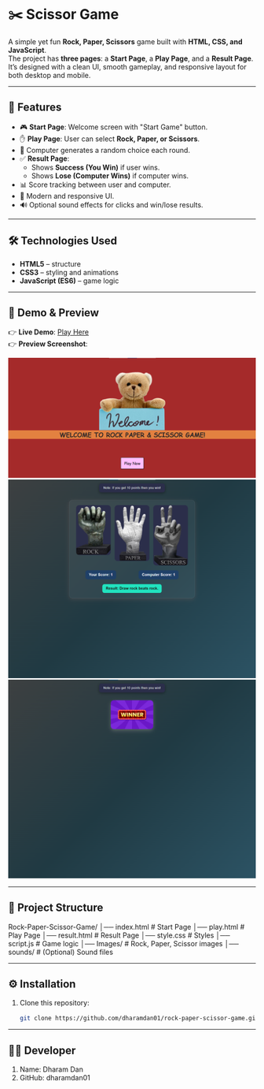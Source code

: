# ✂️ Scissor Game

A simple yet fun **Rock, Paper, Scissors** game built with **HTML, CSS, and JavaScript**.  
The project has **three pages**: a **Start Page**, a **Play Page**, and a **Result Page**.  
It’s designed with a clean UI, smooth gameplay, and responsive layout for both desktop and mobile.  

---

## 🚀 Features
- 🎮 **Start Page**: Welcome screen with "Start Game" button.  
- ✋ **Play Page**: User can select **Rock, Paper, or Scissors**.  
- 🤖 Computer generates a random choice each round.  
- ✅ **Result Page**:
  - Shows **Success (You Win)** if user wins.
  - Shows **Lose (Computer Wins)** if computer wins.  
- 📊 Score tracking between user and computer.  
- 🎨 Modern and responsive UI.  
- 🔊 Optional sound effects for clicks and win/lose results.  

---

## 🛠️ Technologies Used
- **HTML5** – structure  
- **CSS3** – styling and animations  
- **JavaScript (ES6)** – game logic  

---

## 📸 Demo & Preview
👉 **Live Demo**: [Play Here](#)  
👉 **Preview Screenshot**:  

![Preview](./assests/project-demo.png)
![Preview](./assests/project-demo-2.png)    
![Preview](./assests/project-demo-3.png)    

---

## 📂 Project Structure
Rock-Paper-Scissor-Game/
│── index.html # Start Page
│── play.html # Play Page
│── result.html # Result Page
│── style.css # Styles
│── script.js # Game logic
│── Images/ # Rock, Paper, Scissor images
│── sounds/ # (Optional) Sound files


---

## ⚙️ Installation
1. Clone this repository:
   ```bash
   git clone https://github.com/dharamdan01/rock-paper-scissor-game.git

---


## 👨‍💻 Developer
1. Name: Dharam Dan
2. GitHub: dharamdan01
